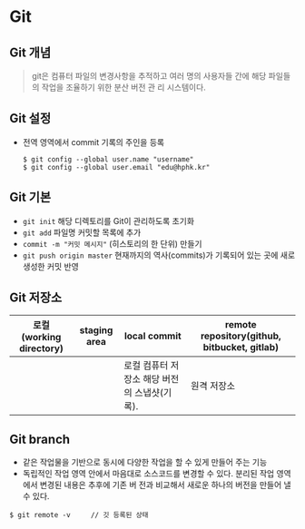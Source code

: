 # Git 

## Git 개념 

> git은 컴퓨터 파일의 변경사항을 추적하고 여러 명의 사용자들 간에 해당 파일들의 작업을 조율하기 위한 분산 버전 관 리 시스템이다. 



## Git 설정 

* 전역 영역에서 commit 기록의 주인을 등록 

  ```
  $ git config --global user.name "username" 
  $ git config --global user.email "edu@hphk.kr"
  ```



## Git 기본

* `git init` 해당 디렉토리를 Git이 관리하도록 초기화 
* `git add` 파일명 커밋할 목록에 추가 
* ` commit -m "커밋 메시지" ` (히스토리의 한 단위) 만들기 
* `git push origin master` 현재까지의 역사(commits)가 기록되어 있는 곳에 새로 생성한 커밋 반영 



## Git 저장소 

| 로컬(working directory) | staging area | local commit                                 | remote repository(github, bitbucket, gitlab) |
| ----------------------- | ------------ | -------------------------------------------- | -------------------------------------------- |
|                         |              | 로컬 컴퓨터 저장소 해당 버전의 스냅샷(기록). | 원격 저장소                                  |



## Git branch 

* 같은 작업물을 기반으로 동시에 다양한 작업을 할 수 있게 만들어 주는 기능 
* 독립적인 작업 영역 안에서 마음대로 소스코드를 변경할 수 있다. 분리된 작업 영역에서 변경된 내용은 추후에 기존 버 전과 비교해서 새로운 하나의 버전을 만들어 낼 수 있다.



```
$ git remote -v 	// 깃 등록된 상태
```

